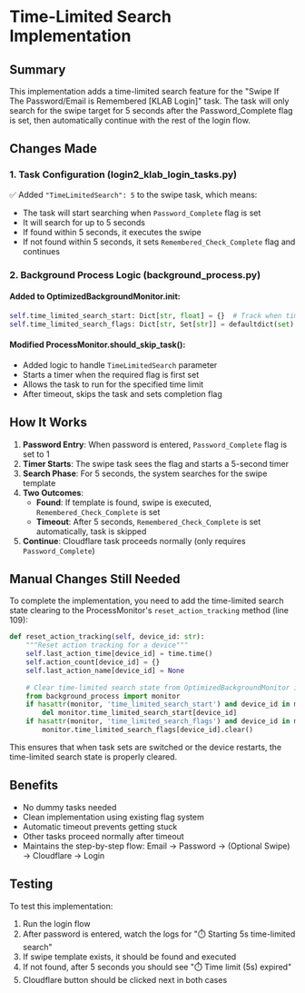 # Time-Limited Search Implementation

## Summary
This implementation adds a time-limited search feature for the "Swipe If The Password/Email is Remembered [KLAB Login]" task. The task will only search for the swipe target for 5 seconds after the Password_Complete flag is set, then automatically continue with the rest of the login flow.

## Changes Made

### 1. Task Configuration (login2_klab_login_tasks.py)
✅ Added `"TimeLimitedSearch": 5` to the swipe task, which means:
- The task will start searching when `Password_Complete` flag is set
- It will search for up to 5 seconds
- If found within 5 seconds, it executes the swipe
- If not found within 5 seconds, it sets `Remembered_Check_Complete` flag and continues

### 2. Background Process Logic (background_process.py)

#### Added to OptimizedBackgroundMonitor.__init__:
```python
self.time_limited_search_start: Dict[str, float] = {}  # Track when time-limited search started
self.time_limited_search_flags: Dict[str, Set[str]] = defaultdict(set)  # Track which flags triggered time-limited search
```

#### Modified ProcessMonitor.should_skip_task():
- Added logic to handle `TimeLimitedSearch` parameter
- Starts a timer when the required flag is first set
- Allows the task to run for the specified time limit
- After timeout, skips the task and sets completion flag

## How It Works

1. **Password Entry**: When password is entered, `Password_Complete` flag is set to 1
2. **Timer Starts**: The swipe task sees the flag and starts a 5-second timer
3. **Search Phase**: For 5 seconds, the system searches for the swipe template
4. **Two Outcomes**:
   - **Found**: If template is found, swipe is executed, `Remembered_Check_Complete` is set
   - **Timeout**: After 5 seconds, `Remembered_Check_Complete` is set automatically, task is skipped
5. **Continue**: Cloudflare task proceeds normally (only requires `Password_Complete`)

## Manual Changes Still Needed

To complete the implementation, you need to add the time-limited search state clearing to the ProcessMonitor's `reset_action_tracking` method (line 109):

```python
def reset_action_tracking(self, device_id: str):
    """Reset action tracking for a device"""
    self.last_action_time[device_id] = time.time()
    self.action_count[device_id] = {}
    self.last_action_name[device_id] = None
    
    # Clear time-limited search state from OptimizedBackgroundMonitor if it exists
    from background_process import monitor
    if hasattr(monitor, 'time_limited_search_start') and device_id in monitor.time_limited_search_start:
        del monitor.time_limited_search_start[device_id]
    if hasattr(monitor, 'time_limited_search_flags') and device_id in monitor.time_limited_search_flags:
        monitor.time_limited_search_flags[device_id].clear()
```

This ensures that when task sets are switched or the device restarts, the time-limited search state is properly cleared.

## Benefits
- No dummy tasks needed
- Clean implementation using existing flag system
- Automatic timeout prevents getting stuck
- Other tasks proceed normally after timeout
- Maintains the step-by-step flow: Email → Password → (Optional Swipe) → Cloudflare → Login

## Testing
To test this implementation:
1. Run the login flow
2. After password is entered, watch the logs for "⏱️ Starting 5s time-limited search"
3. If swipe template exists, it should be found and executed
4. If not found, after 5 seconds you should see "⏱️ Time limit (5s) expired"
5. Cloudflare button should be clicked next in both cases
